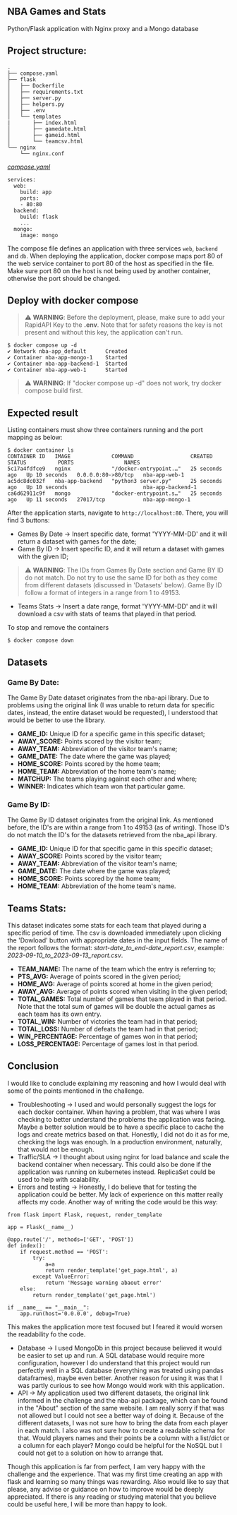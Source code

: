 ## NBA Games and Stats

Python/Flask application with Nginx proxy and a Mongo database

## Project structure:
```
.
├── compose.yaml
├── flask
│   ├── Dockerfile
│   ├── requirements.txt
│   ├── server.py
│   ├── helpers.py
│   ├── .env
│   └── templates
|       ├── index.html
│       ├── gamedate.html
│       ├── gameid.html
│       └── teamcsv.html
└── nginx
    └── nginx.conf

```

[_compose.yaml_](compose.yaml)
```
services:
  web:
    build: app
    ports:
    - 80:80
  backend:
    build: flask
    ...
  mongo:
    image: mongo
```
The compose file defines an application with three services `web`, `backend` and `db`.
When deploying the application, docker compose maps port 80 of the web service container to port 80 of the host as specified in the file.
Make sure port 80 on the host is not being used by another container, otherwise the port should be changed.

## Deploy with docker compose
  
> :warning: **WARNING**: Before the deployment, please, make sure to add your RapidAPI Key to the **.env**. Note that for safety reasons the key is not present and without this key, the application can't run.

```
$ docker compose up -d
✔ Network nba-app_default      Created 
✔ Container nba-app-mongo-1    Started   
✔ Container nba-app-backend-1  Started    
✔ Container nba-app-web-1      Started  

```
> :warning: **WARNING**: If "docker compose up -d" does not work, try docker compose build first.

## Expected result

Listing containers must show three containers running and the port mapping as below:
```
$ docker container ls
CONTAINER ID   IMAGE             COMMAND                  CREATED          STATUS          PORTS                NAMES
5c17a4fdfce9   nginx             "/docker-entrypoint.…"   25 seconds ago   Up 10 seconds   0.0.0.0:80->80/tcp   nba-app-web-1
ac5dc8dc032f   nba-app-backend   "python3 server.py"      25 seconds ago   Up 10 seconds                        nba-app-backend-1
ca6d62911c9f   mongo             "docker-entrypoint.s…"   25 seconds ago   Up 11 seconds   27017/tcp            nba-app-mongo-1
```

After the application starts, navigate to `http://localhost:80`. There, you will find 3 buttons:  
- Games By Date -> Insert specific date, format 'YYYY-MM-DD' and it will return a dataset with games for the date;
- Game By ID -> Insert specific ID, and it will return a dataset with games with the given ID;
> :warning: **WARNING**: The IDs from Games By Date section and Game BY ID do not match. Do not try to use the same ID for both as they come from different datasets (discussed in 'Datasets' below). Game By ID follow a format of integers in a range from 1 to 49153.  
- Teams Stats -> Insert a date range, format 'YYYY-MM-DD' and it will download a csv with stats of teams that played in that period.

To stop and remove the containers
```
$ docker compose down
```
## Datasets

### Game By Date:
  
The Game By Date dataset originates from the nba-api library. Due to problems using the original link (I was unable to return data for specific dates, instead, the entire dataset would be requested), I understood that would be better to use the library.   
  
- **GAME_ID:** Unique ID for a specific game in this specific dataset;  
- **AWAY_SCORE:** Points scored by the visitor team;  
- **AWAY_TEAM:** Abbreviation of the visitor team's name;  
- **GAME_DATE:** The date where the game was played;  
- **HOME_SCORE:** Points scored by the home team;  
- **HOME_TEAM:** Abbreviation of the home team's name;  
- **MATCHUP:** The teams playing against each other and where;  
- **WINNER:** Indicates which team won that particular game.  


### Game By ID:
  
The Game By ID dataset originates from the original link[](https://rapidapi.com/theapiguy/api/free-nba/endpoints). As mentioned before, the ID's are within a range from 1 to 49153 (as of writing). Those ID's do not match the ID's for the datasets retrieved from the nba_api library.  
  
- **GAME_ID:** Unique ID for that specific game in this specific dataset;  
- **AWAY_SCORE:** Points scored by the visitor team;  
- **AWAY_TEAM:** Abbreviation of the visitor team's name;  
- **GAME_DATE:** The date where the game was played;  
- **HOME_SCORE:** Points scored by the home team;  
- **HOME_TEAM:** Abbreviation of the home team's name.  

## Teams Stats:
  
This dataset indicates some stats for each team that played during a specific period of time. The csv is downloaded immediately upon clicking the 'Dowload' button with appropriate dates in the input fields. The name of the report follows the format: *start-date_to_end-date_report.csv*, example: *2023-09-10_to_2023-09-13_report.csv*.  
  
- **TEAM_NAME:** The name of the team which the entry is referring to;  
- **PTS_AVG:** Average of points scored in the given period;  
- **HOME_AVG:** Average of points scored at home in the given period;  
- **AWAY_AVG:** Average of points scored when visiting in the given period;  
- **TOTAL_GAMES:** Total number of games that team played in that period. Note that the total sum of games will be double the actual games as each team has its own entry.  
- **TOTAL_WIN:** Number of victories the team had in that period;  
- **TOTAL_LOSS:** Number of defeats the team had in that period;  
- **WIN_PERCENTAGE:** Percentage of games won in that period;  
- **LOSS_PERCENTAGE:** Percentage of games lost in that period.  

## Conclusion

I would like to conclude explaining my reasoning and how I would deal with some of the points mentioned in the challenge.  
- Troubleshooting -> I used and would personally suggest the logs for each docker container. When having a problem, that was where I was checking to better understand the problems the application was facing. Maybe a better solution would be to have a specific place to cache the logs and create metrics based on that. Honestly, I did not do it as for me, checking the logs was enough. In a production environment, naturally, that would not be enough.  
- Traffic/SLA -> I thought about using nginx for load balance and scale the backend container when necessary. This could also be done if the application was running on kubernetes instead. ReplicaSet could be used to help with scalability.  
- Errors and testing -> Honestly, I do believe that for testing the application could be better. My lack of experience on this matter really affects my code. Another way of writing the code would be this way:

```
from flask import Flask, request, render_template

app = Flask(__name__)

@app.route('/', methods=['GET', 'POST'])
def index():
    if request.method == 'POST':
        try:
            a=a
            return render_template('get_page.html', a)
        except ValueError:
            return 'Message warning abaout error'
    else:
        return render_template('get_page.html')
    
if __name__ == "__main__":
    app.run(host='0.0.0.0', debug=True)
```
This makes the application more test focused but I feared it would worsen the readability fo the code.
  
- Database -> I used MongoDb in this project because believed it would be easier to set up and run. A SQL database would require more configuration, however I do understand that this project would run perfectly well in a SQL database (everything was treated using pandas dataframes), maybe even better. Another reason for using it was that I was partly curious to see how Mongo would work with this application.  
- API -> My application used two different datasets, the original link informed in the challenge and the nba-api package, which can be found in the "About" section of the same website. I am really sorry if that was not allowed but I could not see a better way of doing it. Because of the different datasets, I was not sure how to bring the data from each player in each match. I also was not sure how to create a readable schema for that. Would players names and their points be a column with a list/dict or a column for each player? Mongo could be helpful for the NoSQL but I could not get to a solution on how to arrange that.  
  
Though this application is far from perfect, I am very happy with the challenge and the experience. That was my first time creating an app with flask and learning so many things was rewarding. Also would like to say that please, any advise or guidance on how to improve would be deeply appreciated. If there is any reading or studying material that you believe could be useful here, I will be more than happy to look.
